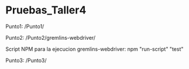 # Pruebas_Taller4

Punto1: /Punto1/

Punto2: /Punto2/gremlins-webdriver/

Script NPM para la ejecucion gremlins-webdriver: npm "run-script" "test"

Punto3: /Punto3/
